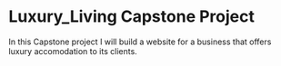 # Luxury_Living Capstone Project
In this Capstone project I will build a website for a business that offers luxury accomodation to its clients. 
